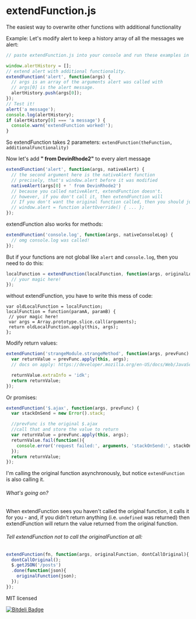 extendFunction.js
=================

The easiest way to overwrite other functions with additional functionality

Example:
Let's modify alert to keep a history array of all the messages we alert:
```javascript
// paste extendFunction.js into your console and run these examples in your console :)

window.alertHistory = [];
// extend alert with additional functionality.
extendFunction('alert', function(args) {
  // args is an array of the arguments alert was called with
  // args[0] is the alert message.
  alertHistory.push(args[0]);
});
// Test it!
alert('a message');
console.log(alertHistory);
if (alertHistory[0] === 'a message') {
  console.warn('extendFunction worked!');
}
```

So extendFunction takes 2 parameters: `extendFunction(theFunction, additionalFunctionality)`

Now let's add __" from DevinRhode2"__ to every alert message
```javascript
extendFunction('alert', function(args, nativeAlert) {
  // the second argument here is the nativeAlert function
  // precisely, that's window.alert before it was modified
  nativeAlert(args[0] + ' from DevinRhode2')
  // because you called nativeAlert, extendFunction doesn't.
  // however, if you don't call it, then extendFunction will
  // If you don't want the original function called, then you should just overwrite the function:
  // window.alert = function alertOverride() { ... };
});
```
extendFunction also works for methods:
```javascript
extendFunction('console.log', function(args, nativeConsoleLog) {
  // omg console.log was called!
});
```

But if your functions are not global like `alert` and `console.log`, then you need to do this:
```javascript
localFunction = extendFunction(localFunction, function(args, originalLocalFunction) {
  // your magic here!
});
```
without extendFunction, you have to write this mess of code:
```
var oldLocalFunction = localFunction;
localFunction = function(paramA, paramB) {
 // your magic here!
 var args = Array.prototype.slice.call(arguments);
 return oldLocalFunction.apply(this, args);
};
```

Modify return values:
```javascript
extendFunction('strangeModule.strangeMethod', function(args, prevFunc) {
  var returnValue = prevFunc.apply(this, args);
  // docs on apply: https://developer.mozilla.org/en-US/docs/Web/JavaScript/Reference/Global_Objects/Function/apply

  returnValue.extraInfo = 'idk';
  return returnValue;
});
```

Or promises:
```javascript
extendFunction('$.ajax', function(args, prevFunc) {
  var stackOnSend = new Error().stack;

  //prevFunc is the original $.ajax
  //call that and store the value to return
  var returnValue = prevFunc.apply(this, args);
  returnValue.fail(function(){
    console.error('request failed:', arguments, 'stackOnSend:', stackOnSend);
  });
  return returnValue;
});
```

I'm calling the original function asynchronously, but notice `extendFunction` is also calling it.

###### What's going on?

When extendFunction sees you haven't called the original function, it calls it for you - and, if you didn't return anything (i.e. `undefined` was returned) then extendFunction will return the value returned from the original function.

###### Tell extendFunction not to call the originalFunction at all:

```javascript
extendFunction(fn, function(args, originalFunction, dontCallOriginal){
  dontCallOriginal();
  $.getJSON('/posts')
  .done(function(json){
    originalFunction(json);
  });
});
```

MIT licensed


[![Bitdeli Badge](https://d2weczhvl823v0.cloudfront.net/devinrhode2/extendfunction.js/trend.png)](https://bitdeli.com/free "Bitdeli Badge")

